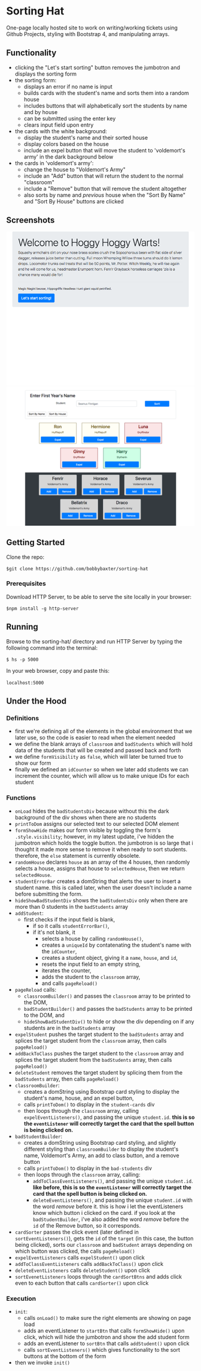 # Sorting Hat
One-page locally hosted site to work on writing/working tickets using Github Projects, styling with Bootstrap 4, and manipulating arrays.

## Functionality
- clicking the "Let's start sorting" button removes the jumbotron and displays the sorting form
- the sorting form:
  - displays an error if no name is input
  - builds cards with the student's name and sorts them into a random house
  - includes buttons that will alphabetically sort the students by name and by house
  - can be submitted using the enter key
  - clears input field upon entry
- the cards with the white background:
  - display the student's name and their sorted house
  - display colors based on the house
  - include an expel button that will move the student to 'voldemort's army' in the dark background below
- the cards in 'voldemort's army':
  - change the house to "Voldemort's Army"
  - include an "Add" button that will return the student to the normal "classroom"
  - include a "Remove" button that will remove the student altogether
  - also sorts by name and *previous* house when the "Sort By Name" and "Sort By House" buttons are clicked

## Screenshots
![image of sorting hat website](https://raw.githubusercontent.com/bobbybaxter/sorting-hat/master/img/sorting-hat-screenshot1.png)
![image of sorting hat website](https://raw.githubusercontent.com/bobbybaxter/sorting-hat/master/img/sorting-hat-screenshot2.png)

## Getting Started
Clone the repo:
```
$git clone https://github.com/bobbybaxter/sorting-hat
```

### Prerequisites
Download HTTP Server, to be able to serve the site locally in your browser:
```
$npm install -g http-server
```

## Running
Browse to the sorting-hat/ directory and run HTTP Server by typing the following command into the terminal:
```
$ hs -p 5000
```

In your web browser, copy and paste this:

 `localhost:5000`

## Under the Hood
### Definitions
- first we're defining all of the elements in the global environment that we later use, so the code is easier to read when the element needed
- we define the blank arrays of `classroom` and `badStudents` which will hold data of the students that will be created and passed back and forth
- we define `formVisibility` as `false`, which will later be turned true to show our form
- finally we defined an `idCounter` so when we later add students we can increment the counter, which will allow us to make unique IDs for each student
### Functions
- `onLoad` hides the `badStudentsDiv` because without this the dark background of the div shows when there are no students
- `printToDom` assigns our selected text to our selected DOM element
- `formShowHide` makes our form visible by toggling the form's `.style.visibility`; however, in my latest update, i've hidden the jumbotron which holds the toggle button.  the jumbotron is so large that i thought it made more sense to remove it when ready to sort students.  therefore, the `else` statement is currently obsolete.
- `randomHouse` declares `house` as an array of the 4 houses, then randomly selects a house, assigns that house to `selectedHouse`, then we return `selectedHouse`.
- `studentErrorBar` creates a domString that alerts the user to insert a student name.  this is called later, when the user doesn't include a name before submitting the form.
- `hideShowBadStudentDiv` shows the `badStudentsDiv` only when there are more than 0 students in the `badStudents` array
- `addStudent`:
  - first checks if the input field is blank, 
    - if so it calls `studentErrorBar()`, 
    - if it's not blank, it 
      - selects a house by calling `randomHouse()`, 
      - creates a `uniqueId` by contatenating the student's name with the `idCounter`,
      - creates a student object, giving it a `name`, `house`, and `id`,
      - resets the input field to an empty string,
      - iterates the counter,
      - adds the student to the `classroom` array,
      - and calls `pageReload()`
- `pageReload` calls:
  - `classroomBuilder()` and passes the `classroom` array to be printed to the DOM,
  - `badStudentBuilder()` and passes the `badStudents` array to be printed to the DOM, and
  - `hideShowBadStudentDiv()` to hide or show the div depending on if any students are in the `badStudents` array
- `expelStudent` pushes the target student to the `badStudents` array and splices the target student from the `classroom` array, then calls `pageReload()`
- `addBackToClass` pushes the target student to the `classroom` array and splices the target student from the `badStudents` array, then calls `pageReload()`
- `deleteStudent` removes the target student by splicing them from the `badStudents` array, then calls `pageReload()`
- `classroomBuilder`:
  - creates a domString using Bootstrap card styling to display the student's name, house, and an expel button,
  - calls `printToDom()` to display in the `student-cards` div
  - then loops through the `classroom` array, calling `expelEventListeners()`, and passing the unique `student.id`.  **this is so the `eventListener` will correctly target the card that the spell button is being clicked on.**
- `badStudentBuilder`:
  - creates a domString using Bootstrap card styling, and slightly different styling than `classroomBuilder` to display the student's name, Voldemort's Army, an add to class button, and a remove button
  - calls `printToDom()` to display in the `bad-students` div
  - then loops through the `classroom` array, calling:
    - `addToClassEventListeners()`, and passing the unique `student.id`.  **like before, this is so the `eventListener` will correctly target the card that the spell button is being clicked on.**
    - `deleteEventListeners()`, and passing the unique `student.id` with the word *remove* before it.  this is how i let the eventListeners know which button i clicked on the card.  if you look at the `badStudentBuilder`, i've also added the word *remove* before the `id` of the Remove button, so it corresponds.
- `cardSorter` passes the click event (later defined in `sortEventListeners()`), gets the `id` of the `target` (in this case, the button being clicked), sorts our `classroom` and `badStudent` arrays depending on which button was clicked, the calls `pageReload()`
- `expelEventListeners` calls `expelStudent()` upon click
- `addToClassEventListeners` calls `addBackToClass()` upon click
- `deleteEventListeners` calls `deleteStudent()` upon click
- `sortEvenetListeners` loops through the `cardSortBtns` and adds click even to each button that calls `cardSorter()` upon click
### Execution
- `init`:
  - calls `onLoad()` to make sure the right elements are showing on page load
  - adds an eventListener to `startBtn` that calls `formShowHide()` upon click, which will hide the jumbotron and show the add student form
  - adds an eventListener to `sortBtn` that calls `addStudent()` upon click
  - calls `sortEventListeners()` which gives functionality to the sort buttons at the bottom of the form
- then we invoke `init()`